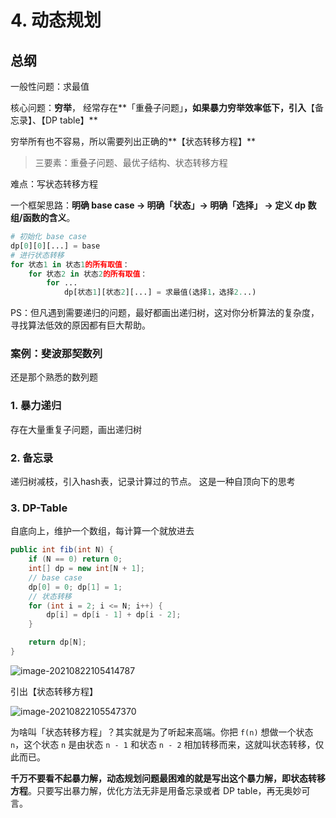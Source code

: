 # 4. 动态规划

## 总纲

一般性问题：求最值

核心问题：**穷举**，   经常存在**「重叠子问题」**，如果暴力穷举效率低下，引入**【备忘录】、【DP table】**

穷举所有也不容易，所以需要列出正确的**【状态转移方程】**

> 三要素：重叠子问题、最优子结构、状态转移方程

难点：写状态转移方程

一个框架思路：**明确 base case -> 明确「状态」-> 明确「选择」 -> 定义 dp 数组/函数的含义**。

```python
# 初始化 base case
dp[0][0][...] = base
# 进行状态转移
for 状态1 in 状态1的所有取值：
    for 状态2 in 状态2的所有取值：
        for ...
            dp[状态1][状态2][...] = 求最值(选择1，选择2...)

```

PS：但凡遇到需要递归的问题，最好都画出递归树，这对你分析算法的复杂度，寻找算法低效的原因都有巨大帮助。

### 案例：斐波那契数列

还是那个熟悉的数列题

### 1. 暴力递归

存在大量重复子问题，画出递归树

### 2. 备忘录

递归树减枝，引入hash表，记录计算过的节点。 这是一种自顶向下的思考

### 3. DP-Table

自底向上，维护一个数组，每计算一个就放进去

```java
public int fib(int N) {
    if (N == 0) return 0;
    int[] dp = new int[N + 1];
    // base case
    dp[0] = 0; dp[1] = 1;
    // 状态转移
    for (int i = 2; i <= N; i++) {
        dp[i] = dp[i - 1] + dp[i - 2];
    }

    return dp[N];
}
```

![image-20210822105414787](https://tva1.sinaimg.cn/large/008i3skNly1gtpdnzjpitj61400iitc002.jpg)

引出【状态转移方程】

![image-20210822105547370](https://tva1.sinaimg.cn/large/008i3skNly1gtpdpl03kgj60py04q3ym02.jpg)

为啥叫「状态转移方程」？其实就是为了听起来高端。你把 `f(n)` 想做一个状态 `n`，这个状态 `n` 是由状态 `n - 1` 和状态 `n - 2` 相加转移而来，这就叫状态转移，仅此而已。

**千万不要看不起暴力解，动态规划问题最困难的就是写出这个暴力解，即状态转移方程**。只要写出暴力解，优化方法无非是用备忘录或者 DP table，再无奥妙可言。